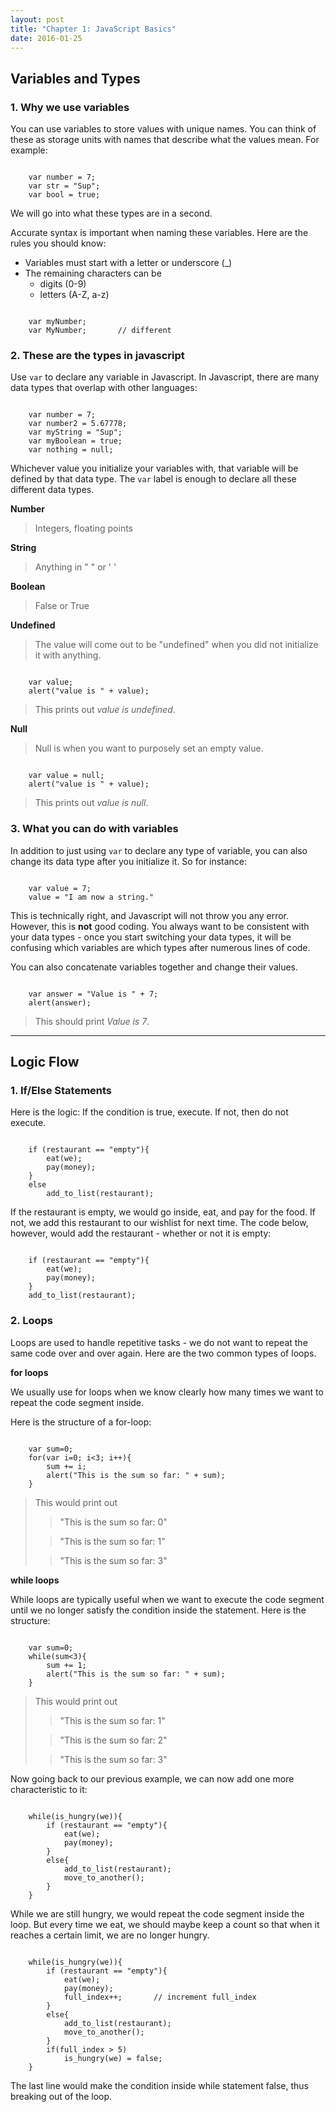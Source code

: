 ```yaml
---
layout: post
title: "Chapter 1: JavaScript Basics"
date: 2016-01-25
---
```


## Variables and Types

### 1. Why we use variables
You can use variables to store values with unique names. You can think of these as storage units with names that describe what the values mean. For example:
<pre><code>
	var number = 7;
	var str = "Sup";
	var bool = true;
</code></pre>

We will go into what these types are in a second.

Accurate syntax is important when naming these variables. Here are the rules you should know:

* Variables must start with a letter or underscore (_)
* The remaining characters can be
	* digits (0-9)
	* letters (A-Z, a-z)

<pre><code>
	var myNumber;		
	var MyNumber;		// different
</code></pre>

### 2. These are the types in javascript
Use `var` to declare any variable in Javascript.
In Javascript, there are many data types that overlap with other languages: 
<pre><code>
	var number = 7;
	var number2 = 5.67778;
	var myString = "Sup";
	var myBoolean = true;
	var nothing = null;
</code></pre>

Whichever value you initialize your variables with, that variable will be defined by that data type. The `var` label is enough to declare all these different data types.

**Number**

> Integers, floating points

**String**

> Anything in \" \" or \' \'

**Boolean**

> False or True

**Undefined**

> The value will come out to be \"undefined\" when you did not initialize it with anything.

<pre><code>
	var value;
	alert("value is " + value);
</code></pre>
> This prints out *value is undefined*.

**Null**

> Null is when you want to purposely set an empty value.

<pre><code>
	var value = null;
	alert("value is " + value);
</code></pre>
> This prints out *value is null*.

### 3. What you can do with variables
In addition to just using `var` to declare any type of variable, you can also change its data type after you initialize it. So for instance:
<pre><code>
	var value = 7;
	value = "I am now a string."
</code></pre>

This is technically right, and Javascript will not throw you any error. However, this is **not** good coding. You always want to be consistent with your data types - once you start switching your data types, it will be confusing which variables are which types after numerous lines of code.

You can also concatenate variables together and change their values.
<pre><code>
	var answer = "Value is " + 7;
	alert(answer);
</code></pre>
> This should print *Value is 7*.

* * *

## Logic Flow

### 1. If/Else Statements

Here is the logic: If the condition is true, execute. If not, then do not execute.

<pre><code>
	if (restaurant == "empty"){
		eat(we);
		pay(money);
	}
	else
		add_to_list(restaurant);
</code></pre>

If the restaurant is empty, we would go inside, eat, and pay for the food. If not, we add this restaurant to our wishlist for next time. The code below, however, would add the restaurant - whether or not it is empty:

<pre><code>
	if (restaurant == "empty"){
		eat(we);
		pay(money);
	}
	add_to_list(restaurant);
</code></pre>

### 2. Loops

Loops are used to handle repetitive tasks - we do not want to repeat the same code over and over again. Here are the two common types of loops.

**for loops**

We usually use for loops when we know clearly how many times we want to repeat the code segment inside.

Here is the structure of a for-loop:
<pre><code>
	var sum=0;
	for(var i=0; i<3; i++){
		sum += i;
		alert("This is the sum so far: " + sum);
	}
</code></pre>

> This would print out
>
>> \"This is the sum so far: 0\"
>
>> \"This is the sum so far: 1\"
>
>> \"This is the sum so far: 3\"
>

**while loops**

While loops are typically useful when we want to execute the code segment until we no longer satisfy the condition inside the statement. Here is the structure:
<pre><code>
	var sum=0;
	while(sum<3){
		sum += 1;
		alert("This is the sum so far: " + sum);
	}
</code></pre>

> This would print out
>
>> \"This is the sum so far: 1\"
>
>> \"This is the sum so far: 2\"
>
>> \"This is the sum so far: 3\"
>

Now going back to our previous example, we can now add one more characteristic to it:

<pre><code>
	while(is_hungry(we)){
		if (restaurant == "empty"){
			eat(we);
			pay(money);
		}
		else{
			add_to_list(restaurant);
			move_to_another();
		}
	}
</code></pre>

While we are still hungry, we would repeat the code segment inside the loop. But every time we eat, we should maybe keep a count so that when it reaches a certain limit, we are no longer hungry.

<pre><code>
	while(is_hungry(we)){
		if (restaurant == "empty"){
			eat(we);
			pay(money);
			full_index++;		// increment full_index
		}
		else{
			add_to_list(restaurant);
			move_to_another();
		}
		if(full_index > 5)
			is_hungry(we) = false;
	}
</code></pre>

The last line would make the condition inside while statement false, thus breaking out of the loop.













